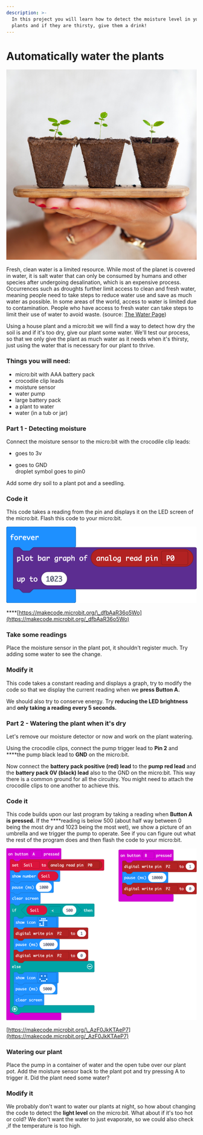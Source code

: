 ```yaml
---
description: >-
  In this project you will learn how to detect the moisture level in your house
  plants and if they are thirsty, give them a drink!
---
```


# Automatically water the plants

![plug plants](.gitbook/assets/daniel-hjalmarsson-269425-unsplash.jpg)

Fresh, clean water is a limited resource. While most of the planet is covered in water, it is salt water that can only be consumed by humans and other species after undergoing desalination, which is an expensive process. Occurrences such as droughts further limit access to clean and fresh water, meaning people need to take steps to reduce water use and save as much water as possible. In some areas of the world, access to water is limited due to contamination. People who have access to fresh water can take steps to limit their use of water to avoid waste. \(source: [The Water Page](http://www.thewaterpage.com/important-water.htm)\)

Using a house plant and a micro:bit we will find a way to detect how dry the soil is and if it's too dry, give our plant some water. We'll test our process, so that we only give the plant as much water as it needs when it's thirsty, just using the water that is necessary for our plant to thrive.

### Things you will need:

* micro:bit with AAA battery pack
* crocodile clip leads
* moisture sensor 
* water pump
* large battery pack
* a plant to water
* water \(in a tub or jar\)

### Part 1 - Detecting moisture

Connect the moisture sensor to the micro:bit with the crocodile clip leads:  
+ goes to 3v  
- goes to GND  
droplet symbol goes to pin0

Add some dry soil to a plant pot and a seedling.

### Code it

This code takes a reading from the pin and displays it on the LED screen of the micro:bit. Flash this code to your micro:bit.

![](.gitbook/assets/screenshot.png)

\*\*\*\*[https://makecode.microbit.org/\_dfbAaR36o5Wo](https://makecode.microbit.org/_dfbAaR36o5Wo)

### Take some readings

Place the moisture sensor in the plant pot, it shouldn't register much. Try adding some water to see the change.

### Modify it

This code takes a constant reading and displays a graph, try to modify the code so that we display the current reading when we **press Button A.**

We should also try to conserve energy. Try **reducing the LED brightness** and **only taking a reading every 5 seconds.**

### Part 2 - Watering the plant when it's dry

Let's remove our moisture detector or now and work on the plant watering.

Using the crocodile clips, connect the pump trigger lead to **Pin 2** and ****the pump black lead to **GND** on the micro:bit. 

Now connect the **battery pack positive \(red\) lead** to the **pump red lead** and the **battery pack 0V \(black\) lead** also to the GND on the micro:bit. This way there is a common ground for all the circuitry. You might need to attach the crocodile clips to one another to achieve this.

### Code it

This code builds upon our last program by taking a reading when **Button A is pressed.** If the ****reading is below 500 \(about half way between 0 being the most dry and 1023 being the most wet\), we show a picture of an umbrella and we trigger the pump to operate. See if you can figure out what the rest of the program does and then flash the code to your micro:bit.

![](.gitbook/assets/microbit-screenshot-6.png)

[https://makecode.microbit.org/\_AzF0JkKTAeP7](https://makecode.microbit.org/_AzF0JkKTAeP7)

### Watering our plant

Place the pump in a container of water and the open tube over our plant pot. Add the moisture sensor back to the plant pot and try pressing A to trigger it. Did the plant need some water?

### Modify it

We probably don't want to water our plants at night, so how about changing the code to detect the **light level** on the micro:bit. What about if it's too hot or cold? We don't want the water to just evaporate, so we could also check ,if the temperature is too high.



